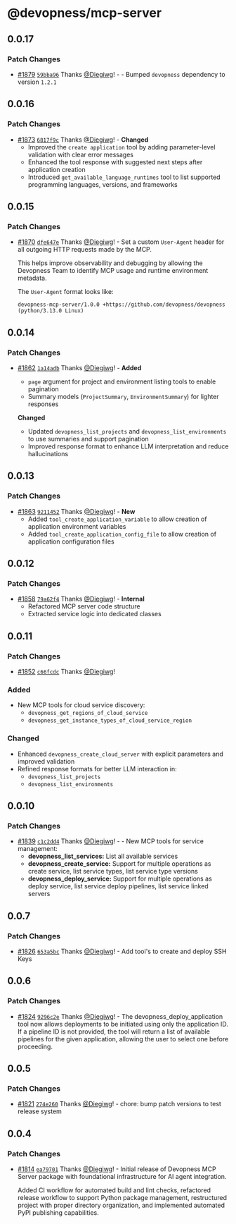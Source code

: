 # @devopness/mcp-server

## 0.0.17

### Patch Changes

- [#1879](https://github.com/devopness/devopness/pull/1879) [`59bba96`](https://github.com/devopness/devopness/commit/59bba96f07ccd49e8f74aa95c8fab9a632605608) Thanks [@Diegiwg](https://github.com/Diegiwg)! - - Bumped `devopness` dependency to version `1.2.1`

## 0.0.16

### Patch Changes

- [#1873](https://github.com/devopness/devopness/pull/1873) [`6817f9c`](https://github.com/devopness/devopness/commit/6817f9c8c51601025baca546a8887f1db054adc0) Thanks [@Diegiwg](https://github.com/Diegiwg)! - **Changed**
  - Improved the `create application` tool by adding parameter-level validation with clear error messages
  - Enhanced the tool response with suggested next steps after application creation
  - Introduced `get_available_language_runtimes` tool to list supported programming languages, versions, and frameworks

## 0.0.15

### Patch Changes

- [#1870](https://github.com/devopness/devopness/pull/1870) [`dfe647e`](https://github.com/devopness/devopness/commit/dfe647e04b6f5d4fd9ca63ea2c08d08ccb276ec6) Thanks [@Diegiwg](https://github.com/Diegiwg)! - Set a custom `User-Agent` header for all outgoing HTTP requests made by the MCP.

  This helps improve observability and debugging by allowing the Devopness Team to identify MCP usage and runtime environment metadata.

  The `User-Agent` format looks like:

  ```
  devopness-mcp-server/1.0.0 +https://github.com/devopness/devopness (python/3.13.0 Linux)
  ```

## 0.0.14

### Patch Changes

- [#1862](https://github.com/devopness/devopness/pull/1862) [`1a14adb`](https://github.com/devopness/devopness/commit/1a14adb767e06eabeb84067852cb718710528be7) Thanks [@Diegiwg](https://github.com/Diegiwg)! - **Added**
  - `page` argument for project and environment listing tools to enable pagination
  - Summary models (`ProjectSummary`, `EnvironmentSummary`) for lighter responses

  **Changed**
  - Updated `devopness_list_projects` and `devopness_list_environments` to use summaries and support pagination
  - Improved response format to enhance LLM interpretation and reduce hallucinations

## 0.0.13

### Patch Changes

- [#1863](https://github.com/devopness/devopness/pull/1863) [`9211452`](https://github.com/devopness/devopness/commit/9211452c255b592fb7cc0bfc34641a84b53f3216) Thanks [@Diegiwg](https://github.com/Diegiwg)! - **New**
  - Added `tool_create_application_variable` to allow creation of application environment variables
  - Added `tool_create_application_config_file` to allow creation of application configuration files

## 0.0.12

### Patch Changes

- [#1858](https://github.com/devopness/devopness/pull/1858) [`79a62f4`](https://github.com/devopness/devopness/commit/79a62f412ea2400eafce3eb05d8e48e3ba3a8423) Thanks [@Diegiwg](https://github.com/Diegiwg)! - **Internal**
  - Refactored MCP server code structure
  - Extracted service logic into dedicated classes

## 0.0.11

### Patch Changes

- [#1852](https://github.com/devopness/devopness/pull/1852) [`c66fcdc`](https://github.com/devopness/devopness/commit/c66fcdc2fe3c2a8e945b804e9361e94585518529) Thanks [@Diegiwg](https://github.com/Diegiwg)!

### Added

- New MCP tools for cloud service discovery:
  - `devopness_get_regions_of_cloud_service`
  - `devopness_get_instance_types_of_cloud_service_region`

### Changed

- Enhanced `devopness_create_cloud_server` with explicit parameters and improved validation
- Refined response formats for better LLM interaction in:
  - `devopness_list_projects`
  - `devopness_list_environments`

## 0.0.10

### Patch Changes

- [#1839](https://github.com/devopness/devopness/pull/1839) [`c1c2dd4`](https://github.com/devopness/devopness/commit/c1c2dd412f1df8f93210a1bfc94ee033461ea64d) Thanks [@Diegiwg](https://github.com/Diegiwg)! - - New MCP tools for service management:
  - **devopness_list_services:** List all available services
  - **devopness_create_service:** Support for multiple operations as create service, list service types, list service type versions
  - **devopness_deploy_service:** Support for multiple operations as deploy service, list service deploy pipelines, list service linked servers

## 0.0.7

### Patch Changes

- [#1826](https://github.com/devopness/devopness/pull/1826) [`653a5bc`](https://github.com/devopness/devopness/commit/653a5bc0102f21d50252e4df55bbb7d5c9ee58cf) Thanks [@Diegiwg](https://github.com/Diegiwg)! - Add tool's to create and deploy SSH Keys

## 0.0.6

### Patch Changes

- [#1824](https://github.com/devopness/devopness/pull/1824) [`9296c2e`](https://github.com/devopness/devopness/commit/9296c2ec4b4f1a32169031999bc9a2b02d3a3d04) Thanks [@Diegiwg](https://github.com/Diegiwg)! - The devopness_deploy_application tool now allows deployments to be initiated using only the application ID.
  If a pipeline ID is not provided, the tool will return a list of available pipelines for the given application, allowing the user to select one before proceeding.

## 0.0.5

### Patch Changes

- [#1821](https://github.com/devopness/devopness/pull/1821) [`274e260`](https://github.com/devopness/devopness/commit/274e26006d53eba37b37753af0fa9e3386f2a639) Thanks [@Diegiwg](https://github.com/Diegiwg)! - chore: bump patch versions to test release system

## 0.0.4

### Patch Changes

- [#1814](https://github.com/devopness/devopness/pull/1814) [`ea79701`](https://github.com/devopness/devopness/commit/ea797010793bfe404b7e06afb7e222e716f602de) Thanks [@Diegiwg](https://github.com/Diegiwg)! - Initial release of Devopness MCP Server package with foundational infrastructure for AI agent integration.

  Added CI workflow for automated build and lint checks, refactored release workflow to support Python package management, restructured project with proper directory organization, and implemented automated PyPI publishing capabilities.
